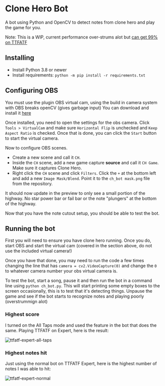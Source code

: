 # Clone Hero Bot

A bot using Python and OpenCV to detect notes from clone hero and play the game for you.

Note: This is a WIP, current performance over-strums alot but [can get 99% on TTFATF](https://youtu.be/UjaKSFdEPBg)

## Installing

- Install Python 3.8 or newer
- Install requirements: `python -m pip install -r requirements.txt`

## Configuring OBS

You must use the plugin OBS virtual cam, using the build in camera system with OBS breaks openCV (gives garbage input)
You can download and install it [here](https://obsproject.com/forum/resources/obs-virtualcam.949/)

Once installed, you need to open the settings for the obs camera. Click `Tools > VirtualCam` and make sure `Horizontal Flip` is unchecked and `Keep Aspect Ratio` is checked. Once that is done, you can click the `Start` button to start the virtual camera.

Now to configure OBS scenes.

- Create a new scene and call it `CH`.  
- Inside the `CH` scene, add a new game capture **source** and call it `CH Game`. Make sure it captures Clone Hero.  
- Right click the `CH` scene and click `Filters`. Click the `+` at the bottom left and add a new `Image Mask/Blend`. Point it to the `ch_bot mask.png` file from the repository.

It should now update in the preview to only see a small portion of the highway. No star power bar or fail bar or the note "plungers" at the bottom of the highway.

Now that you have the note cutout setup, you should be able to test the bot.

## Running the bot

First you will need to ensure you have clone hero running. Once you do, start OBS and start the virtual cam (covered in the section above, do not use the included virtual camera!)

Once you have that done, you may need to run the code a few times changing the line that has `camera = cv2.VideoCapture(0)` and change the `0` to whatever camera number your obs virtual camera is.

To test the bot, start a song, pause it and then run the bot in a command line using `python ch_bot.py`. This will start printing some empty boxes to the screen occasionally, this is to test that it's detecting things. Unpause the game and see if the bot starts to recognize notes and playing poorly (overstrummign alot)

### Highest score

I turned on the All Taps mode and used the feature in the bot that does the same. Playing TTFATF on Expert, here is the result:

![ttfatf-expert-all-taps](https://i.imgur.com/bKtTbGk.png)

### Highest notes hit

Just using the normal bot on TTFATF Expert, here is the highest number of notes I was able to hit:

![ttfatf-expert-normal](https://i.imgur.com/nN4De96.png)
